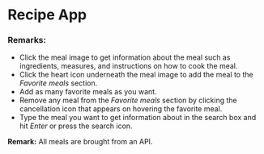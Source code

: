 
# Recipe App 

### Remarks: 
 - Click the meal image to get information about the meal such as ingredients, measures, and instructions on how to cook the meal. 
 - Click the heart icon underneath the meal image to add the meal to the *Favorite meals* section. 
 - Add as many favorite meals as you want. 
 - Remove any meal from the *Favorite meals* section by clicking the cancellation icon that appears on hovering the favorite meal. 
 - Type the meal you want to get information about in the search box and hit *Enter* or press the search icon. 
 
 **Remark:** All meals are brought from an API. 
